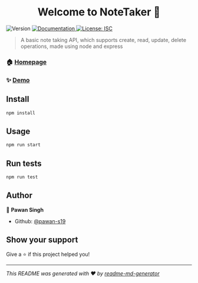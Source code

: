 <h1 align="center">Welcome to NoteTaker 👋</h1>
<p>
  <img alt="Version" src="https://img.shields.io/badge/version-1.0.0-blue.svg?cacheSeconds=2592000" />
  <a href="https://skillstreet-production.up.railway.app/api-docs/" target="_blank">
    <img alt="Documentation" src="https://img.shields.io/badge/documentation-yes-brightgreen.svg" />
  </a>
  <a href="#" target="_blank">
    <img alt="License: ISC" src="https://img.shields.io/badge/License-ISC-yellow.svg" />
  </a>
</p>

> A basic note taking API, which supports create, read, update, delete operations, made using node and express

### 🏠 [Homepage](https://skillstreet-production.up.railway.app/api/note)

### ✨ [Demo](https://skillstreet-production.up.railway.app/api/note)

## Install

```sh
npm install
```

## Usage

```sh
npm run start
```

## Run tests

```sh
npm run test
```

## Author

👤 **Pawan Singh**

* Github: [@pawan-s19](https://github.com/pawan-s19)

## Show your support

Give a ⭐️ if this project helped you!

***
_This README was generated with ❤️ by [readme-md-generator](https://github.com/kefranabg/readme-md-generator)_